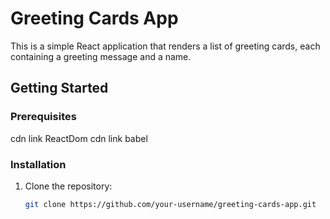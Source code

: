 # Greeting Cards App

This is a simple React application that renders a list of greeting cards, each containing a greeting message and a name.

## Getting Started

### Prerequisites
cdn link ReactDom
cdn link babel

### Installation

1. Clone the repository:

   ```bash
   git clone https://github.com/your-username/greeting-cards-app.git
